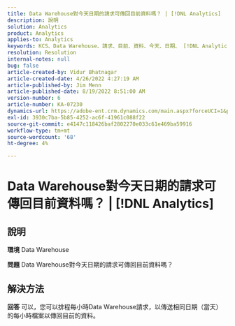 ```yaml
---
title: Data Warehouse對今天日期的請求可傳回目前資料嗎？ | [!DNL Analytics]
description: 說明
solution: Analytics
product: Analytics
applies-to: Analytics
keywords: KCS、Data Warehouse、請求、目前、資料、今天、日期、 [!DNL Analytics]
resolution: Resolution
internal-notes: null
bug: false
article-created-by: Vidur Bhatnagar
article-created-date: 4/26/2022 4:27:19 AM
article-published-by: Jim Menn
article-published-date: 8/19/2022 8:51:00 AM
version-number: 6
article-number: KA-07230
dynamics-url: https://adobe-ent.crm.dynamics.com/main.aspx?forceUCI=1&pagetype=entityrecord&etn=knowledgearticle&id=2f170927-19c5-ec11-a7b6-0022480a1004
exl-id: 3930c7ba-5b85-4252-ac6f-41961c088f22
source-git-commit: e4147c118426baf2802270e033c61e469ba59916
workflow-type: tm+mt
source-wordcount: '68'
ht-degree: 4%

---
```


# Data Warehouse對今天日期的請求可傳回目前資料嗎？ | [!DNL Analytics]

## 說明


<b>環境</b>
Data Warehouse

<b>問題</b>
Data Warehouse對今天日期的請求可傳回目前資料嗎？


## 解決方法


<b>回答</b>
可以，您可以排程每小時Data Warehouse請求，以傳送相同日期（當天）的每小時檔案以傳回目前的資料。

